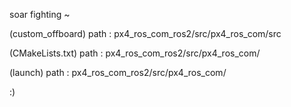
soar fighting ~

(custom_offboard) path : px4_ros_com_ros2/src/px4_ros_com/src

(CMakeLists.txt) path : px4_ros_com_ros2/src/px4_ros_com/

(launch) path : px4_ros_com_ros2/src/px4_ros_com/

:)
